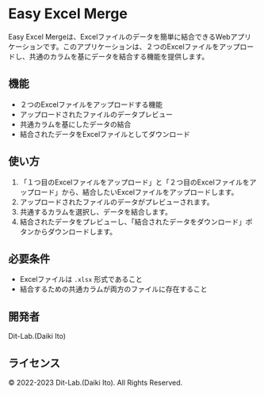 # Easy Excel Merge

Easy Excel Mergeは、Excelファイルのデータを簡単に結合できるWebアプリケーションです。このアプリケーションは、２つのExcelファイルをアップロードし、共通のカラムを基にデータを結合する機能を提供します。

## 機能

- ２つのExcelファイルをアップロードする機能
- アップロードされたファイルのデータプレビュー
- 共通カラムを基にしたデータの結合
- 結合されたデータをExcelファイルとしてダウンロード

## 使い方

1. 「１つ目のExcelファイルをアップロード」と「２つ目のExcelファイルをアップロード」から、結合したいExcelファイルをアップロードします。
2. アップロードされたファイルのデータがプレビューされます。
3. 共通するカラムを選択し、データを結合します。
4. 結合されたデータをプレビューし、「結合されたデータをダウンロード」ボタンからダウンロードします。

## 必要条件

- Excelファイルは `.xlsx` 形式であること
- 結合するための共通カラムが両方のファイルに存在すること

## 開発者

Dit-Lab.(Daiki Ito)

## ライセンス

© 2022-2023 Dit-Lab.(Daiki Ito). All Rights Reserved.
